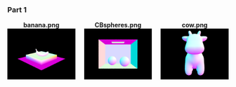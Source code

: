 ### Part 1

<div style="display: flex; gap: 20px; justify-content: center;">

  <div style="text-align: center;">
    <strong>banana.png</strong><br>
    <img src="assets/banana.png" alt="banana" width="200">
  </div>

  <div style="text-align: center;">
    <strong>CBspheres.png</strong><br>
    <img src="assets/CBspheres.png" alt="CBspheres" width="200">
  </div>

  <div style="text-align: center;">
    <strong>cow.png</strong><br>
    <img src="assets/cow.png" alt="cow" width="200">
  </div>

</div>
